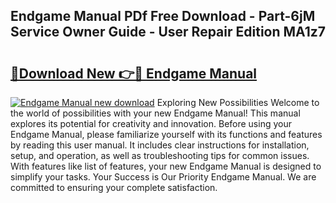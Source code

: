 ## Endgame Manual PDf Free Download - Part-6jM Service Owner Guide - User Repair Edition MA1z7

# <h2><a href="http://bc15895.oget.top/?id=Endgame+Manual">🔗Download New 👉🔴 Endgame Manual</a></h2>

[![Endgame Manual new download](https://i.imgur.com/5g1atiW.png)](http://bc15895.oget.top/?id=Endgame+Manual)
Exploring New Possibilities Welcome to the world of possibilities with your new Endgame Manual! This manual explores its potential for creativity and innovation. Before using your Endgame Manual, please familiarize yourself with its functions and features by reading this user manual. It includes clear instructions for installation, setup, and operation, as well as troubleshooting tips for common issues. With features like list of features, your new Endgame Manual is designed to simplify your tasks. Your Success is Our Priority Endgame Manual. We are committed to ensuring your complete satisfaction.
